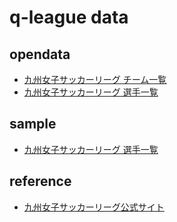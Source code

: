 # q-league data

## opendata

- [九州女子サッカーリーグ チーム一覧](q-league.csv)
- [九州女子サッカーリーグ 選手一覧](q-league-player.csv)

## sample

- [九州女子サッカーリーグ 選手一覧](https://code4fukui.github.io/q-league/)

## reference

- [九州女子サッカーリーグ公式サイト](https://q-league.net/)

